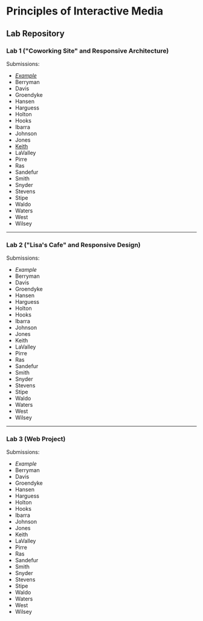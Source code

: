 # Principles of Interactive Media
## Lab Repository

<h3 id="lab-01"> Lab 1 ("Coworking Site" and Responsive Architecture)</h3>

Submissions:

- _[Example](https://media-ed-online.github.io/prince-int-media-resources/lab-01/example)_
- Berryman
- Davis
- Groendyke
- Hansen
- Harguess
- Holton
- Hooks
- Ibarra
- Johnson
- Jones
- [Keith](https://media-ed-online.github.io/prince-int-media-resources/lab-01/keith/)
- LaValley
- Pirre
- Ras
- Sandefur
- Smith
- Snyder
- Stevens
- Stipe
- Waldo
- Waters
- West
- Wilsey

---

<h3 id="lab-02"> Lab 2 ("Lisa's Cafe" and Responsive Design)</h3>

Submissions:

- _Example_
- Berryman
- Davis
- Groendyke
- Hansen
- Harguess
- Holton
- Hooks
- Ibarra
- Johnson
- Jones
- Keith
- LaValley
- Pirre
- Ras
- Sandefur
- Smith
- Snyder
- Stevens
- Stipe
- Waldo
- Waters
- West
- Wilsey

---

<h3 id="lab-02"> Lab 3 (Web Project)</h3>

Submissions:

- _Example_
- Berryman
- Davis
- Groendyke
- Hansen
- Harguess
- Holton
- Hooks
- Ibarra
- Johnson
- Jones
- Keith
- LaValley
- Pirre
- Ras
- Sandefur
- Smith
- Snyder
- Stevens
- Stipe
- Waldo
- Waters
- West
- Wilsey
